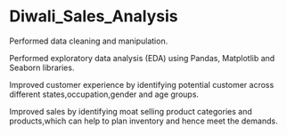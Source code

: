 # Diwali_Sales_Analysis
Performed data cleaning and manipulation.

Performed exploratory data analysis (EDA) using Pandas, Matplotlib and Seaborn libraries.

Improved customer experience by identifying potential customer across different states,occupation,gender and age groups.

Improved sales by identifying moat selling product categories and products,which can help to plan inventory and hence meet the demands.
